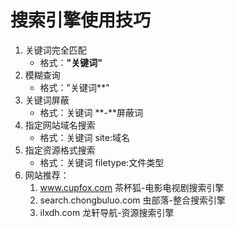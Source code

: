 # 搜索引擎使用技巧

1. 关键词完全匹配
   - 格式：**"**关键词**"**
2. 模糊查询
   - 格式："关键词**"
3. 关键词屏蔽
   - 格式：关键词 **-**屏蔽词
4. 指定网站域名搜索
   - 格式：关键词 site:域名
5. 指定资源格式搜索
   - 格式：关键词 filetype:文件类型
6. 网站推荐：
   1. www.cupfox.com 茶杯狐-电影电视剧搜索引擎
   2. search.chongbuluo.com 虫部落-整合搜索引擎
   3. ilxdh.com 龙轩导航-资源搜索引擎
